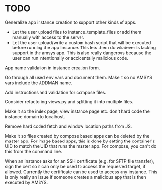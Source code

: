 # TODO

Generalize app instance creation to support other kinds of apps.
- Let the user upload files to instance_template_files or add them manually
  with access to the server.
- Let the user upload/write a custom bash script that will be executed before running
  the app instance. This lets them do whatever is lacking support in the amsys app.
  This is also really dangerous because the user can run intentionally or accidentally
  malicious code.

App name validation in instance creation form.

Go through all used env vars and document them. Make it so no AMSYS vars include
the ADDMAN name.

Add instructions and validation for compose files.

Consider refactoring views.py and splitting it into multiple files.

Make it so the index page, view instance page etc. don't hard code the instance domain
to localhost.

Remove hard coded fetch and window location paths from JS.

Make it so files created by compose based apps can be deleted by the master app.
For image based apps, this is done by setting the container's UID to match the UID
that runs the master app. For compose, you can't do this from the command line.

When an instance asks for an SSH certificate (e.g. for SFTP file transfer),
sign the cert so it can only be used to access the requested target, if allowed.
Currently the certificate can be used to access any instance. This is only really
an issue if someone creates a malicious app that is then executed by AMSYS.
